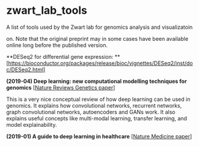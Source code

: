 # zwart_lab_tools
A list of tools used by the Zwart lab for genomics analysis and visualizatoin


on. Note that the original preprint may in some cases have been available online long before the published version.

**DESeq2 for differential gene expression: ** [https://bioconductor.org/packages/release/bioc/vignettes/DESeq2/inst/doc/DESeq2.html]

**(2019-04) Deep learning: new computational modelling techniques for genomics** [[Nature Reviews Genetics paper](https://www.nature.com/articles/s41576-019-0122-6)]

This is a very nice conceptual review of how deep learning can be used in genomics. It explains how convolutional networks, recurrent networks, graph convolutional networks, autoencoders and GANs work. It also explains useful concepts like multi-modal learning, transfer learning, and model explainability.

**(2019-01) A guide to deep learning in healthcare** [[Nature Medicine paper](https://www.nature.com/articles/s41591-018-0316-z)]

